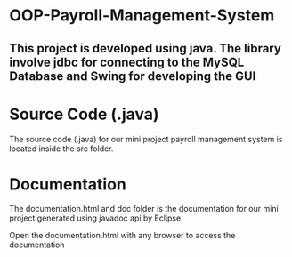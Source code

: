 # OOP-Payroll-Management-System

## This project is developed using java. The library involve jdbc for connecting to the MySQL Database and Swing for developing the GUI

# Source Code (.java)
The source code (.java) for our mini project payroll management system is
located inside the src folder.

# Documentation
The documentation.html and doc folder is the documentation for our mini 
project generated using javadoc api by Eclipse.

Open the documentation.html with any browser to access the documentation 

